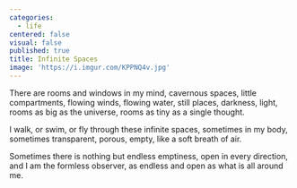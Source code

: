 ```yaml
---
categories:
  - life
centered: false
visual: false
published: true
title: Infinite Spaces
image: 'https://i.imgur.com/KPPNQ4v.jpg'
---
```

There are rooms and windows in my mind, 
cavernous spaces, little compartments, 
flowing winds, flowing water, 
still places, darkness, light, 
rooms as big as the universe, 
rooms as tiny as a single thought. 

I walk, or swim, or fly 
through these infinite spaces, 
sometimes in my body, 
sometimes transparent, 
porous, empty, 
like a soft breath of air. 

Sometimes there is nothing 
but endless emptiness, 
open in every direction, 
and I am the formless observer, 
as endless and open 
as what is all around me.
